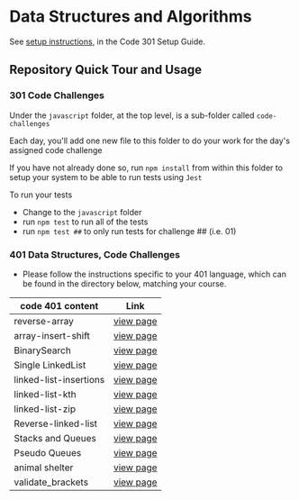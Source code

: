 # Data Structures and Algorithms

See [setup instructions](https://codefellows.github.io/setup-guide/code-301/3-code-challenges), in the Code 301 Setup Guide.

## Repository Quick Tour and Usage

### 301 Code Challenges

Under the `javascript` folder, at the top level, is a sub-folder called `code-challenges`

Each day, you'll add one new file to this folder to do your work for the day's assigned code challenge

If you have not already done so, run `npm install` from within this folder to setup your system to be able to run tests using `Jest`

To run your tests

- Change to the `javascript` folder
- run `npm test` to run all of the tests
- run `npm test ##` to only run tests for challenge ## (i.e. 01)

### 401 Data Structures, Code Challenges

- Please follow the instructions specific to your 401 language, which can be found in the directory below, matching your course.


| code 401 content         | Link                                                                              |
| ------------------------ | --------------------------------------------------------------------------------- |
| reverse-array| [view page](python/code_challenges/array-reverse/array-reverse.md) |
| array-insert-shift| [view page](whiteBord/README.md) |
| BinarySearch| [view page](python/code_challenges/BinarySearch/BinarySearch.md) |
| Single LinkedList| [view page](python/README.md) |
| linked-list-insertions| [view page](python/code_challenges/Code_Challenge06.md) |
| linked-list-kth| [view page](python/code_challenges/Code_Challenge07.md) |
| linked-list-zip| [view page](python/code_challenges/Code_Challenge08.md) |
| Reverse-linked-list| [view page](python/code_challenges/code_challenge09.md) |
| Stacks and Queues| [view page](python/code_challenges/stack_and_queue.md) |
| Pseudo Queues| [view page](python/code_challenges/pseudo.md) |
| animal shelter| [view page](python/code_challenges/animal-shelter.md) |
| validate_brackets| [view page](python/code_challenges/validate_brackets.md) |




